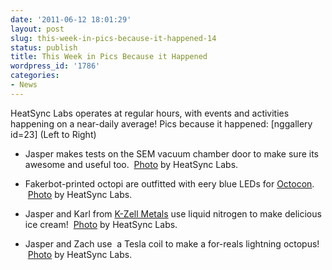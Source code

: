 ```yaml
---
date: '2011-06-12 18:01:29'
layout: post
slug: this-week-in-pics-because-it-happened-14
status: publish
title: This Week in Pics Because it Happened
wordpress_id: '1786'
categories:
- News
---
```


HeatSync Labs operates at regular hours, with events and activities happening on a near-daily average! Pics because it happened:
[nggallery id=23]
(Left to Right)



	
  * Jasper makes tests on the SEM vacuum chamber door to make sure its awesome and useful too.  [Photo](http://www.flickr.com/photos/60827818@N07/5817176723/in/photostream/) by HeatSync Labs.

	
  * Fakerbot-printed octopi are outfitted with eery blue LEDs for [Octocon](http://www.lightningoctopus.com/2011/06/week-today/).  [Photo](http://www.flickr.com/photos/60827818@N07/5823334952/in/photostream/) by HeatSync Labs.

	
  * Jasper and Karl from [K-Zell Metals](http://www.kzell.com/) use liquid nitrogen to make delicious ice cream!  [Photo](http://www.flickr.com/photos/60827818@N07/5823238282/in/photostream/) by HeatSync Labs.

	
  * Jasper and Zach use  a Tesla coil to make a for-reals lightning octopus!  [Photo](http://www.flickr.com/photos/60827818@N07/5823381812/in/photostream/) by HeatSync Labs.


